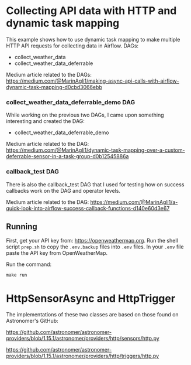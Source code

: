 # Collecting API data with HTTP and dynamic task mapping

This example shows how to use dynamic task mapping to make
multiple HTTP API requests for collecting data in Airflow. 
DAGs:
- collect_weather_data
- collect_weather_data_deferrable

Medium article related to the DAGs:
https://medium.com/@MarinAgli1/making-async-api-calls-with-airflow-dynamic-task-mapping-d0cbd3066ebb

### collect_weather_data_deferrable_demo DAG
While working on the previous two DAGs, I came upon something
interesting and created the DAG:
- collect_weather_data_deferrable_demo

Medium article related to the DAG:
https://medium.com/@MarinAgli1/dynamic-task-mapping-over-a-custom-deferrable-sensor-in-a-task-group-d0b12545886a

### callback_test DAG
There is also the callback_test DAG that I used
for testing how on success callbacks work on the DAG
and operator levels.

Medium article related to the DAG:
https://medium.com/@MarinAgli1/a-quick-look-into-airflow-success-callback-functions-d140e60d3e67

## Running
First, get your API key from: https://openweathermap.org.
Run the shell script `prep.sh` to copy the `.env.backup`
files into `.env` files.
In your `.env` file paste the API key from OpenWeatherMap.

Run the command:
```shell
make run
```

# HttpSensorAsync and HttpTrigger
The implementations of these two classes are based
on those found on Astronomer's GitHub:

https://github.com/astronomer/astronomer-providers/blob/1.15.1/astronomer/providers/http/sensors/http.py

https://github.com/astronomer/astronomer-providers/blob/1.15.1/astronomer/providers/http/triggers/http.py
